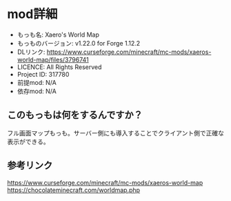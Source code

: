 # mod詳細

- もっも名: Xaero's World Map
- もっものバージョン: v1.22.0 for Forge 1.12.2
- DLリンク: https://www.curseforge.com/minecraft/mc-mods/xaeros-world-map/files/3796741
- LICENCE: All Rights Reserved
- Project ID: 317780
- 前提mod: N/A
- 依存mod: N/A

## このもっもは何をするんですか？
フル画面マップもっも。サーバー側にも導入することでクライアント側で正確な表示ができる。

## 参考リンク
https://www.curseforge.com/minecraft/mc-mods/xaeros-world-map<br>
https://chocolateminecraft.com/worldmap.php
